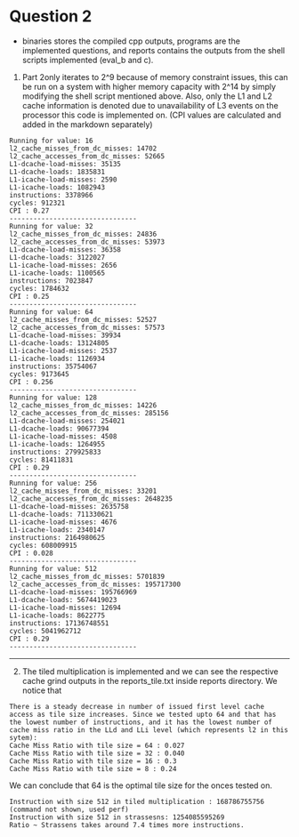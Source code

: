 # Question 2
- binaries stores the compiled cpp outputs, programs are the implemented questions, and reports contains the outputs from the shell scripts implemented (eval_b and c). 

1. Part 2only iterates to 2^9 because of memory constraint issues, this can be run on a system with higher memory capacity with 2^14 by simply modifying the shell script mentioned above. Also, only the L1 and L2 cache information is denoted due to unavailability of L3 events on the processor this code is implemented on. (CPI values are calculated and added in the markdown separately)

```
Running for value: 16
l2_cache_misses_from_dc_misses: 14702
l2_cache_accesses_from_dc_misses: 52665
L1-dcache-load-misses: 35135
L1-dcache-loads: 1835831
L1-icache-load-misses: 2590
L1-icache-loads: 1082943
instructions: 3378966
cycles: 912321
CPI : 0.27
--------------------------------
Running for value: 32
l2_cache_misses_from_dc_misses: 24836
l2_cache_accesses_from_dc_misses: 53973
L1-dcache-load-misses: 36358
L1-dcache-loads: 3122027
L1-icache-load-misses: 2656
L1-icache-loads: 1100565
instructions: 7023847
cycles: 1784632
CPI : 0.25
--------------------------------
Running for value: 64
l2_cache_misses_from_dc_misses: 52527
l2_cache_accesses_from_dc_misses: 57573
L1-dcache-load-misses: 39934
L1-dcache-loads: 13124805
L1-icache-load-misses: 2537
L1-icache-loads: 1126934
instructions: 35754067
cycles: 9173645
CPI : 0.256
--------------------------------
Running for value: 128
l2_cache_misses_from_dc_misses: 14226
l2_cache_accesses_from_dc_misses: 285156
L1-dcache-load-misses: 254021
L1-dcache-loads: 90677394
L1-icache-load-misses: 4508
L1-icache-loads: 1264955
instructions: 279925833
cycles: 81411831
CPI : 0.29
--------------------------------
Running for value: 256
l2_cache_misses_from_dc_misses: 33201
l2_cache_accesses_from_dc_misses: 2648235
L1-dcache-load-misses: 2635758
L1-dcache-loads: 711330621
L1-icache-load-misses: 4676
L1-icache-loads: 2340147
instructions: 2164980625
cycles: 608009915
CPI : 0.028
--------------------------------
Running for value: 512
l2_cache_misses_from_dc_misses: 5701839
l2_cache_accesses_from_dc_misses: 195717300
L1-dcache-load-misses: 195766969
L1-dcache-loads: 5674419023
L1-icache-load-misses: 12694
L1-icache-loads: 8622775
instructions: 17136748551
cycles: 5041962712
CPI : 0.29
--------------------------------

```
---
2. The tiled multiplication is implemented and we can see the respective cache grind outputs in the reports_tile.txt inside reports directory. We notice that
```
There is a steady decrease in number of issued first level cache access as tile size increases. Since we tested upto 64 and that has the lowest number of instructions, and it has the lowest number of cache miss ratio in the LLd and LLi level (which represents l2 in this sytem):
Cache Miss Ratio with tile size = 64 : 0.027
Cache Miss Ratio with tile size = 32 : 0.040
Cache Miss Ratio with tile size = 16 : 0.3
Cache Miss Ratio with tile size = 8 : 0.24
```
We can conclude that 64 is the optimal tile size for the onces tested on. 

```
Instruction with size 512 in tiled multiplication : 168786755756 (command not shown, used perf)
Instruction with size 512 in strassesns: 1254085595269 
Ratio ~ Strassens takes around 7.4 times more instructions. 
```





